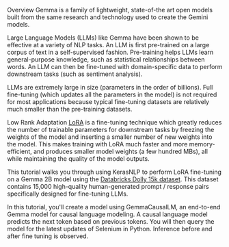 Overview
Gemma is a family of lightweight, state-of-the art open models built from the same research and technology used to create the Gemini models.

Large Language Models (LLMs) like Gemma have been shown to be effective at a variety of NLP tasks. An LLM is first pre-trained on a large corpus of text in a self-supervised fashion. Pre-training helps LLMs learn general-purpose knowledge, such as statistical relationships between words. An LLM can then be fine-tuned with domain-specific data to perform downstream tasks (such as sentiment analysis).

LLMs are extremely large in size (parameters in the order of billions). Full fine-tuning (which updates all the parameters in the model) is not required for most applications because typical fine-tuning datasets are relatively much smaller than the pre-training datasets.

Low Rank Adaptation [LoRA](https://colab.research.google.com/corgiredirector?site=https%3A%2F%2Farxiv.org%2Fabs%2F2106.09685) is a fine-tuning technique which greatly reduces the number of trainable parameters for downstream tasks by freezing the weights of the model and inserting a smaller number of new weights into the model. This makes training with LoRA much faster and more memory-efficient, and produces smaller model weights (a few hundred MBs), all while maintaining the quality of the model outputs.

This tutorial walks you through using KerasNLP to perform LoRA fine-tuning on a Gemma 2B model using the [Databricks Dolly 15k dataset](https://colab.research.google.com/corgiredirector?site=https%3A%2F%2Fhuggingface.co%2Fdatasets%2Fdatabricks%2Fdatabricks-dolly-15k). This dataset contains 15,000 high-quality human-generated prompt / response pairs specifically designed for fine-tuning LLMs.

In this tutorial, you'll create a model using GemmaCausalLM, an end-to-end Gemma model for causal language modeling. A causal language model predicts the next token based on previous tokens. You will then query the model for the latest updates of Selenium in Python. Inference before and after fine tuning is observed. 
